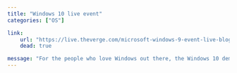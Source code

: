 ```yaml
---
title: "Windows 10 live event"
categories: ["OS"]

link:
    url: "https://live.theverge.com/microsoft-windows-9-event-live-blog/"
    dead: true

message: "For the people who love Windows out there, the Windows 10 demo build number is 9841."
---
```


